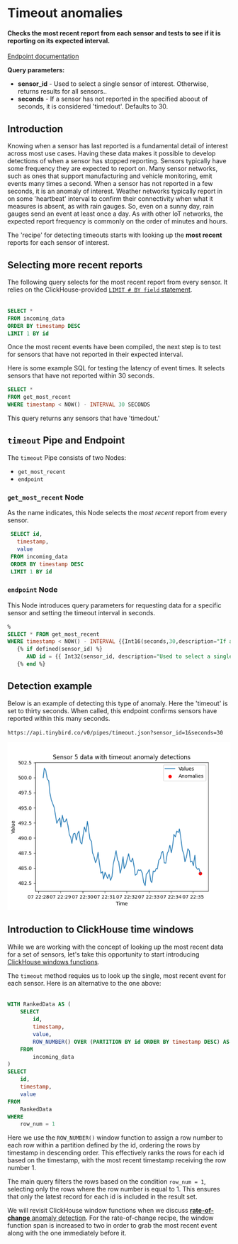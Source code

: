 # Timeout anomalies

#### Checks the most recent report from each sensor and tests to see if it is reporting on its expected interval.

[Endpoint documentation](https://api.tinybird.co/endpoint/t_f803a2aa360f486cb885333eaf93b016?token=p.eyJ1IjogIjJjOGIyYzQ2LTU4NzYtNGU5Mi1iNGJkLWMwNTliZDFhNzUwZSIsICJpZCI6ICJiZjYwZTgyZi1iNWFjLTRjMzgtODJkZS1iYzhjMmNiNTY4YWUiLCAiaG9zdCI6ICJldV9zaGFyZWQifQ.rXUC9lNg6Q4QKcbHL_OS73scKSuGzG6uCXG9qwBq8_s)

**Query parameters:**

* **sensor_id** - Used to select a single sensor of interest. Otherwise, returns results for all sensors.. 
* **seconds** - If a sensor has not reported in the specified aboout of seconds, it is considered 'timedout'. Defaults to 30.

## Introduction

Knowing when a sensor has last reported is a fundamental detail of interest across most use cases. Having these data makes it possible to develop detections of when a sensor has stopped reporting. Sensors typically have some frequency they are expected to report on. Many sensor networks, such as ones that support manufacturing and vehicle monitoring, emit events many times a second. When a sensor has not reported in a few seconds, it is an anomaly of interest. Weather networks typically report in on some 'heartbeat' interval to confirm their connectivity when what it measures is absent, as with rain gauges. So, even on a sunny day, rain gauges send an event at least once a day. As with other IoT networks, the expected report frequency is commonly on the order of minutes and hours. 

The 'recipe' for detecting timeouts starts with looking up the **most recent** reports for each sensor of interest. 

## Selecting more recent reports

The following query selects for the most recent report from every sensor. It relies on the ClickHouse-provided [`LIMIT # BY field` statement](https://clickhouse.com/docs/en/sql-reference/statements/select/limit-by). 

```sql

SELECT * 
FROM incoming_data
ORDER BY timestamp DESC
LIMIT 1 BY id

```

Once the most recent events have been compiled, the next step is to test for sensors that have not reported in their expected interval. 

Here is some example SQL for testing the latency of event times. It selects sensors that have not reported within 30 seconds. 

```sql
SELECT * 
FROM get_most_recent
WHERE timestamp < NOW() - INTERVAL 30 SECONDS
```

This query returns any sensors that have 'timedout.' 

## `timeout` Pipe and Endpoint

The `timeout` Pipe consists of two Nodes:
  * `get_most_recent` 
  * `endpoint` 

### `get_most_recent` Node

As the name indicates, this Node selects the *most recent* report from every sensor. 

```sql
 SELECT id, 
   timestamp, 
   value
 FROM incoming_data
 ORDER BY timestamp DESC 
 LIMIT 1 BY id
```

### `endpoint` Node

This Node introduces query parameters for requesting data for a specific sensor and setting the timeout interval in seconds. 

```sql
%
SELECT * FROM get_most_recent
WHERE timestamp < NOW() - INTERVAL {{Int16(seconds,30,description="If a sensor has not reported in the specified aboout of seconds, it is considered 'timedout'.")}} SECONDS
   {% if defined(sensor_id) %}               
      AND id = {{ Int32(sensor_id, description="Used to select a single sensor of interest. Optional.")}} 
   {% end %}  
```


## Detection example

Below is an example of detecting this type of anomaly. Here the 'timeout' is set to thirty seconds. When called, this endpoint confirms sensors have reported within this many seconds. 

`https://api.tinybird.co/v0/pipes/timeout.json?sensor_id=1&seconds=30`

![Timeout anomaly detected](../charts/sensor_5_anomaly_timeout.png)




## Introduction to ClickHouse time windows 

While we are working with the concept of looking up the most recent data for a set of sensors, let's take this opportunity to start introducing [ClickHouse windows functions](https://clickhouse.com/docs/en/sql-reference/window-functions). 

The `timeout` method requies us to look up the single, most recent event for each sensor. Here is an alternative to the one above:

```sql

WITH RankedData AS (
    SELECT
        id,
        timestamp,
        value,
        ROW_NUMBER() OVER (PARTITION BY id ORDER BY timestamp DESC) AS row_num
    FROM
        incoming_data
)
SELECT
    id,
    timestamp,
    value
FROM
    RankedData
WHERE
    row_num = 1

```

Here we use the `ROW_NUMBER()` window function to assign a row number to each row within a partition defined by the id, ordering the rows by timestamp in descending order. This effectively ranks the rows for each id based on the timestamp, with the most recent timestamp receiving the row number 1.

The main query filters the rows based on the condition `row_num = 1`, selecting only the rows where the row number is equal to 1. This ensures that only the latest record for each id is included in the result set.

We will revisit ClickHouse window functions when we discuss  [**rate-of-change** anomaly detection](rate-of-change.md). For the rate-of-change recipe, the window function span is increased to two in order to grab the most recent event along with the one immediately before it. 



